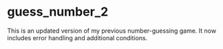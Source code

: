 # guess_number_2

This is an updated version of my previous number-guessing game. It now includes error handling and additional conditions.
